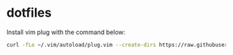 # dotfiles
Install vim plug with the command below:
```bash
curl -fLo ~/.vim/autoload/plug.vim --create-dirs https://raw.githubusercontent.com/junegunn/vim-plug/master/plug.vim
```
